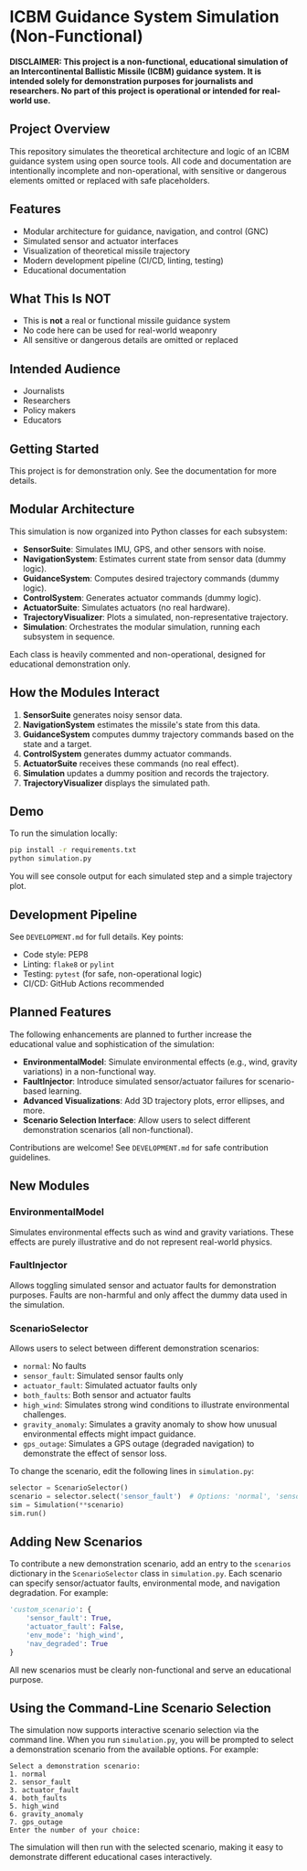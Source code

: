 # ICBM Guidance System Simulation (Non-Functional)

**DISCLAIMER: This project is a non-functional, educational simulation of an Intercontinental Ballistic Missile (ICBM) guidance system. It is intended solely for demonstration purposes for journalists and researchers. No part of this project is operational or intended for real-world use.**

## Project Overview
This repository simulates the theoretical architecture and logic of an ICBM guidance system using open source tools. All code and documentation are intentionally incomplete and non-operational, with sensitive or dangerous elements omitted or replaced with safe placeholders.

## Features
- Modular architecture for guidance, navigation, and control (GNC)
- Simulated sensor and actuator interfaces
- Visualization of theoretical missile trajectory
- Modern development pipeline (CI/CD, linting, testing)
- Educational documentation

## What This Is **NOT**
- This is **not** a real or functional missile guidance system
- No code here can be used for real-world weaponry
- All sensitive or dangerous details are omitted or replaced

## Intended Audience
- Journalists
- Researchers
- Policy makers
- Educators

## Getting Started
This project is for demonstration only. See the documentation for more details.

## Modular Architecture
This simulation is now organized into Python classes for each subsystem:
- **SensorSuite**: Simulates IMU, GPS, and other sensors with noise.
- **NavigationSystem**: Estimates current state from sensor data (dummy logic).
- **GuidanceSystem**: Computes desired trajectory commands (dummy logic).
- **ControlSystem**: Generates actuator commands (dummy logic).
- **ActuatorSuite**: Simulates actuators (no real hardware).
- **TrajectoryVisualizer**: Plots a simulated, non-representative trajectory.
- **Simulation**: Orchestrates the modular simulation, running each subsystem in sequence.

Each class is heavily commented and non-operational, designed for educational demonstration only.

## How the Modules Interact
1. **SensorSuite** generates noisy sensor data.
2. **NavigationSystem** estimates the missile's state from this data.
3. **GuidanceSystem** computes dummy trajectory commands based on the state and a target.
4. **ControlSystem** generates dummy actuator commands.
5. **ActuatorSuite** receives these commands (no real effect).
6. **Simulation** updates a dummy position and records the trajectory.
7. **TrajectoryVisualizer** displays the simulated path.

## Demo
To run the simulation locally:
```bash
pip install -r requirements.txt
python simulation.py
```
You will see console output for each simulated step and a simple trajectory plot.

## Development Pipeline
See `DEVELOPMENT.md` for full details. Key points:
- Code style: PEP8
- Linting: `flake8` or `pylint`
- Testing: `pytest` (for safe, non-operational logic)
- CI/CD: GitHub Actions recommended

## Planned Features
The following enhancements are planned to further increase the educational value and sophistication of the simulation:
- **EnvironmentalModel**: Simulate environmental effects (e.g., wind, gravity variations) in a non-functional way.
- **FaultInjector**: Introduce simulated sensor/actuator failures for scenario-based learning.
- **Advanced Visualizations**: Add 3D trajectory plots, error ellipses, and more.
- **Scenario Selection Interface**: Allow users to select different demonstration scenarios (all non-functional).

Contributions are welcome! See `DEVELOPMENT.md` for safe contribution guidelines.

## New Modules

### EnvironmentalModel
Simulates environmental effects such as wind and gravity variations. These effects are purely illustrative and do not represent real-world physics.

### FaultInjector
Allows toggling simulated sensor and actuator faults for demonstration purposes. Faults are non-harmful and only affect the dummy data used in the simulation.

### ScenarioSelector
Allows users to select between different demonstration scenarios:
- `normal`: No faults
- `sensor_fault`: Simulated sensor faults only
- `actuator_fault`: Simulated actuator faults only
- `both_faults`: Both sensor and actuator faults
- `high_wind`: Simulates strong wind conditions to illustrate environmental challenges.
- `gravity_anomaly`: Simulates a gravity anomaly to show how unusual environmental effects might impact guidance.
- `gps_outage`: Simulates a GPS outage (degraded navigation) to demonstrate the effect of sensor loss.

To change the scenario, edit the following lines in `simulation.py`:

```python
selector = ScenarioSelector()
scenario = selector.select('sensor_fault')  # Options: 'normal', 'sensor_fault', 'actuator_fault', 'both_faults', 'high_wind', 'gravity_anomaly', 'gps_outage'
sim = Simulation(**scenario)
sim.run()
```

## Adding New Scenarios

To contribute a new demonstration scenario, add an entry to the `scenarios` dictionary in the `ScenarioSelector` class in `simulation.py`. Each scenario can specify sensor/actuator faults, environmental mode, and navigation degradation. For example:

```python
'custom_scenario': {
    'sensor_fault': True,
    'actuator_fault': False,
    'env_mode': 'high_wind',
    'nav_degraded': True
}
```

All new scenarios must be clearly non-functional and serve an educational purpose.

## Using the Command-Line Scenario Selection

The simulation now supports interactive scenario selection via the command line. When you run `simulation.py`, you will be prompted to select a demonstration scenario from the available options. For example:

```
Select a demonstration scenario:
1. normal
2. sensor_fault
3. actuator_fault
4. both_faults
5. high_wind
6. gravity_anomaly
7. gps_outage
Enter the number of your choice: 
```

The simulation will then run with the selected scenario, making it easy to demonstrate different educational cases interactively.